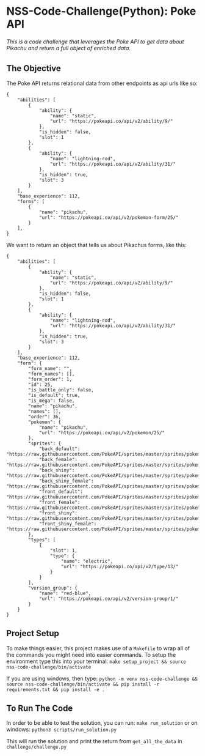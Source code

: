 # NSS-Code-Challenge(Python): Poke API



###### This is a code challenge that leverages the Poke API to get data about Pikachu and return a full object of enriched data.

## The Objective

The Poke API returns relational data from other endpoints as api urls like so:
```
{
    "abilities": [
        {
            "ability": {
                "name": "static",
                "url": "https://pokeapi.co/api/v2/ability/9/"
            },
            "is_hidden": false,
            "slot": 1
        },
        {
            "ability": {
                "name": "lightning-rod",
                "url": "https://pokeapi.co/api/v2/ability/31/"
            },
            "is_hidden": true,
            "slot": 3
        }
    ],
    "base_experience": 112,
    "forms": [
        {
            "name": "pikachu",
            "url": "https://pokeapi.co/api/v2/pokemon-form/25/"
        }
    ],
}
```

We want to return an object that tells us about Pikachus forms, like this:
```
{
    "abilities": [
        {
            "ability": {
                "name": "static",
                "url": "https://pokeapi.co/api/v2/ability/9/"
            },
            "is_hidden": false,
            "slot": 1
        },
        {
            "ability": {
                "name": "lightning-rod",
                "url": "https://pokeapi.co/api/v2/ability/31/"
            },
            "is_hidden": true,
            "slot": 3
        }
    ],
    "base_experience": 112,
    "form": {
        "form_name": "",
        "form_names": [],
        "form_order": 1,
        "id": 25,
        "is_battle_only": false,
        "is_default": true,
        "is_mega": false,
        "name": "pikachu",
        "names": [],
        "order": 36,
        "pokemon": {
            "name": "pikachu",
            "url": "https://pokeapi.co/api/v2/pokemon/25/"
        },
        "sprites": {
            "back_default": "https://raw.githubusercontent.com/PokeAPI/sprites/master/sprites/pokemon/back/25.png",
            "back_female": "https://raw.githubusercontent.com/PokeAPI/sprites/master/sprites/pokemon/back/female/25.png",
            "back_shiny": "https://raw.githubusercontent.com/PokeAPI/sprites/master/sprites/pokemon/back/shiny/25.png",
            "back_shiny_female": "https://raw.githubusercontent.com/PokeAPI/sprites/master/sprites/pokemon/back/shiny/female/25.png",
            "front_default": "https://raw.githubusercontent.com/PokeAPI/sprites/master/sprites/pokemon/25.png",
            "front_female": "https://raw.githubusercontent.com/PokeAPI/sprites/master/sprites/pokemon/female/25.png",
            "front_shiny": "https://raw.githubusercontent.com/PokeAPI/sprites/master/sprites/pokemon/shiny/25.png",
            "front_shiny_female": "https://raw.githubusercontent.com/PokeAPI/sprites/master/sprites/pokemon/shiny/female/25.png"
        },
        "types": [
            {
                "slot": 1,
                "type": {
                    "name": "electric",
                    "url": "https://pokeapi.co/api/v2/type/13/"
                }
            }
        ],
        "version_group": {
            "name": "red-blue",
            "url": "https://pokeapi.co/api/v2/version-group/1/"
        }
    }
}
```

## Project Setup
To make things easier, this project makes use of a `Makefile` to wrap all of the commands you might need into easier commands. To setup the environment type this into your terminal:
`make setup_project && source nss-code-challenge/bin/activate`

If you are using windows, then type:
`python -m venv nss-code-challenge && source nss-code-challenge/bin/activate && pip install -r requirements.txt && pip install -e .`

## To Run The Code
In order to be able to test the solution, you can run:
`make run_solution`
or on windows:
`python3 scripts/run_solution.py`

This will run the solution and print the return from `get_all_the_data` in `challenge/challenge.py`
